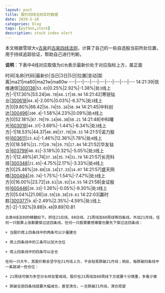 ```yaml
---
layout: post
title: 股价四线法则实时数据
date: 2020-5-10
categories: blog
tags: [python,stock]
description: stock index alert
---
```



本文根据雪球大v[古泉](https://xueqiu.com/u/7148646888)的[古泉四线法则](https://xueqiu.com/7148646888/130498192)，计算了自己的一些自选股当前所处位置，用于持续追踪验证，帮助自己进行判断。

**说明**：下表中4线对应取值为`红色`表示最新价处于对应指标上方，属正面

时间|名称|代码|最新价|当日|3日|5日|位置|变动|距离|ma21|ma60|ma21w|ma60w
---|---|---|---|---|---|---|---|---
14:21:39|信维通信|[300136](https://xueqiu.com/S/SZ300136)|`53.03`|0.25%|2.92%|-1.38%|处`3`线上方|-1|17.30%|53.24|`46.78`|`44.17`|`38.94`
14:21:42|寒锐钴业|[300618](https://xueqiu.com/S/SZ300618)|`64.8`|-2.00%|0.03%|-6.37%|处`3`线上方|0|9.80%|66.42|`56.74`|`55.16`|`58.94`
14:21:45|中科创达|[300496](https://xueqiu.com/S/SZ300496)|`100.4`|-1.58%|4.23%|0.09%|处`4`线上方|0|52.18%|`87.70`|`70.14`|`66.38`|`50.21`
14:21:48|中科曙光|[603019](https://xueqiu.com/S/SH603019)|`44.37`|-3.69%|-1.44%|-6.34%|处`3`线上方|-1|18.53%|44.37|`40.09`|`37.70`|`30.33`
14:21:51|诺力股份|[603611](https://xueqiu.com/S/SH603611)|`23.62`|-1.46%|12.36%|1.78%|处`4`线上方|0|18.58%|`21.77`|`20.76`|`19.75`|`17.84`
14:21:52|华友钴业|[603799](https://xueqiu.com/S/SH603799)|`40.81`|-3.18%|0.32%|-5.05%|处`3`线上方|-1|12.49%|41.74|`37.16`|`35.74`|`31.78`
14:21:57|长亮科技|[300348](https://xueqiu.com/S/SZ300348)|`21.65`|-4.75%|2.17%|-3.33%|处`4`线上方|0|25.46%|`20.88`|`18.14`|`17.33`|`14.07`
14:21:57|盛天网络|[300494](https://xueqiu.com/S/SZ300494)|`20.74`|-1.75%|-1.54%|-7.47%|处`3`线上方|0|16.00%|23.72|`18.61`|`16.92`|`14.55`
14:21:58|金证股份|[600446](https://xueqiu.com/S/SH600446)|`20.33`|-1.26%|-0.05%|-9.30%|处`3`线上方|0|5.04%|21.06|`18.59`|`18.38`|`19.61`
14:22:03|赢时胜|[300377](https://xueqiu.com/S/SZ300377)|`9.8`|-2.49%|2.35%|-4.59%|处`1`线上方|-2|-1.92%|9.88|`9.48`|9.89|10.81

```
古泉4线法则的精髓如下。抓住21日线、60日线、21周线及60周线等四条线，外加21月线，任何一只股票上涨都要穿过这四条线，任何一只股票要想爆雷也要先下穿过这四条线：

+ 当股价爬上四条线中的两条可以少量建仓

+ 爬上四条线中的三条可以加大仓位

+ 爬上四条线中的四条可以全仓

任何一只大牛，其股价都会坚守在21月线上方，不会轻易跌破21月线；相反，每跌破四条线中一条就减一些仓位：

+ 21周线可做为多空分水岭及警戒线，股价在21周线及60周线下方就要十分慎重，多看少做

+ 跌破全部四条线就要大幅减仓，甚至清仓，一旦跌破21月线，清仓观望
```